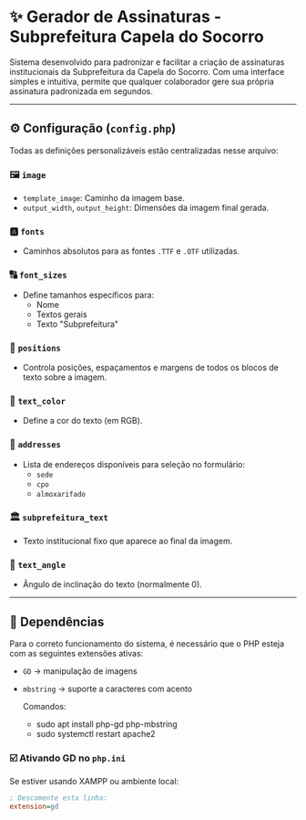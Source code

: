 # ✨ Gerador de Assinaturas - Subprefeitura Capela do Socorro

Sistema desenvolvido para padronizar e facilitar a criação de assinaturas institucionais da Subprefeitura da Capela do Socorro. Com uma interface simples e intuitiva, permite que qualquer colaborador gere sua própria assinatura padronizada em segundos.

---

## ⚙️ Configuração (`config.php`)

Todas as definições personalizáveis estão centralizadas nesse arquivo:

### 🖼️ `image`
- `template_image`: Caminho da imagem base.
- `output_width`, `output_height`: Dimensões da imagem final gerada.

### 🅰️ `fonts`
- Caminhos absolutos para as fontes `.TTF` e `.OTF` utilizadas.

### 🔠 `font_sizes`
- Define tamanhos específicos para:
  - Nome
  - Textos gerais
  - Texto "Subprefeitura"

### 📐 `positions`
- Controla posições, espaçamentos e margens de todos os blocos de texto sobre a imagem.

### 🎨 `text_color`
- Define a cor do texto (em RGB).

### 📍 `addresses`
- Lista de endereços disponíveis para seleção no formulário:
  - `sede`
  - `cpo`
  - `almoxarifado`

### 🏛️ `subprefeitura_text`
- Texto institucional fixo que aparece ao final da imagem.

### 🔄 `text_angle`
- Ângulo de inclinação do texto (normalmente 0).

---

## 🧠 Dependências

Para o correto funcionamento do sistema, é necessário que o PHP esteja com as seguintes extensões ativas:

- `GD` → manipulação de imagens
- `mbstring` → suporte a caracteres com acento

  Comandos:
  - sudo apt install php-gd php-mbstring
  - sudo systemctl restart apache2

### ☑️ Ativando GD no `php.ini`

Se estiver usando XAMPP ou ambiente local:

```ini
; Descomente esta linha:
extension=gd

